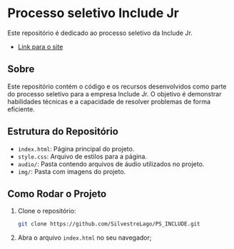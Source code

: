 # Processo seletivo Include Jr 

Este repositório é dedicado ao processo seletivo da Include Jr.

- <a href="https://silvestrelago.github.io/PS_INCLUDE/" target="_blank">Link para o site </a>

## Sobre

Este repositório contém o código e os recursos desenvolvidos como parte do processo seletivo para a empresa Include Jr. O objetivo é demonstrar habilidades técnicas e a capacidade de resolver problemas de forma eficiente.

## Estrutura do Repositório

- `index.html`: Página principal do projeto.
- `style.css`: Arquivo de estilos para a página.
- `audio/`: Pasta contendo arquivos de áudio utilizados no projeto.
- `img/`: Pasta com imagens do projeto.

## Como Rodar o Projeto

1. Clone o repositório:
   ```bash
   git clone https://github.com/SilvestreLago/PS_INCLUDE.git
2. Abra o arquivo `index.html` no seu navegador;